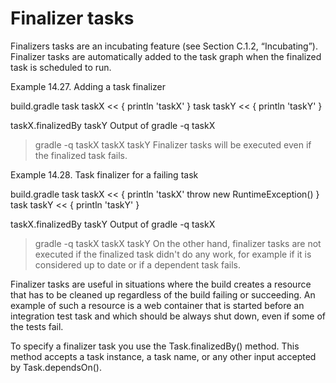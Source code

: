 # Finalizer tasks

Finalizers tasks are an incubating feature (see Section C.1.2, “Incubating”).
Finalizer tasks are automatically added to the task graph when the finalized task is scheduled to run.

Example 14.27. Adding a task finalizer

build.gradle
task taskX << {
    println 'taskX'
}
task taskY << {
    println 'taskY'
}

taskX.finalizedBy taskY
Output of gradle -q taskX
> gradle -q taskX
taskX
taskY
Finalizer tasks will be executed even if the finalized task fails.

Example 14.28. Task finalizer for a failing task

build.gradle
task taskX << {
    println 'taskX'
    throw new RuntimeException()
}
task taskY << {
    println 'taskY'
}

taskX.finalizedBy taskY
Output of gradle -q taskX
> gradle -q taskX
taskX
taskY
On the other hand, finalizer tasks are not executed if the finalized task didn't do any work, for example if it is considered up to date or if a dependent task fails.

Finalizer tasks are useful in situations where the build creates a resource that has to be cleaned up regardless of the build failing or succeeding. An example of such a resource is a web container that is started before an integration test task and which should be always shut down, even if some of the tests fail.

To specify a finalizer task you use the Task.finalizedBy() method. This method accepts a task instance, a task name, or any other input accepted by Task.dependsOn().
